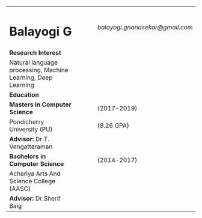 
<html>
<body>
	<center>
	<table border="0px">
		<tr>
			<td><h1>Balayogi G</h1></td><td></td><td></td><td></td><td><i>balayogi.gnanasekar@gmail.com</i></td>
		</tr>
		<tr>
			<td>
				<b><div id="title">Research Interest</div></b>
			</td>
		</tr>
		<tr>
			<td>
			Natural language processing, Machine Learning, Deep Learning
			</td>
		</tr>
		<tr></tr>
		<tr></tr>
		<tr></tr>
		<tr>
			<td>
			<b><div id="title">Education</div></b>
		    </td>
		</tr>
		<tr>
			<td><b>Masters in Computer Science</b></td><td></td><td></td><td></td><td>(2017-2019)</td>
		</tr>
		<tr>
			<td>Pondicherry University (PU)</td><td></td><td></td><td></td><td>(8.26 GPA)</td>
		</tr>
		<tr>	
			<td><b>Advisor:</b> Dr.T. Vengattaraman</td>
		</tr>
		<tr>
			<td><b>Bachelors in Computer Science</b></td><td></td><td></td><td></td><td>(2014-2017)</td>
		</tr>
		<tr>
			<td>Achariya Arts And Science College (AASC)</td><td></td><td></td><td></td><td></td>
		</tr>
		<tr>	
			<td><b>Advisor:</b> Dr.Sherif Baig</td>
		</tr>
	</table>
	</center>
</body>
</html>
